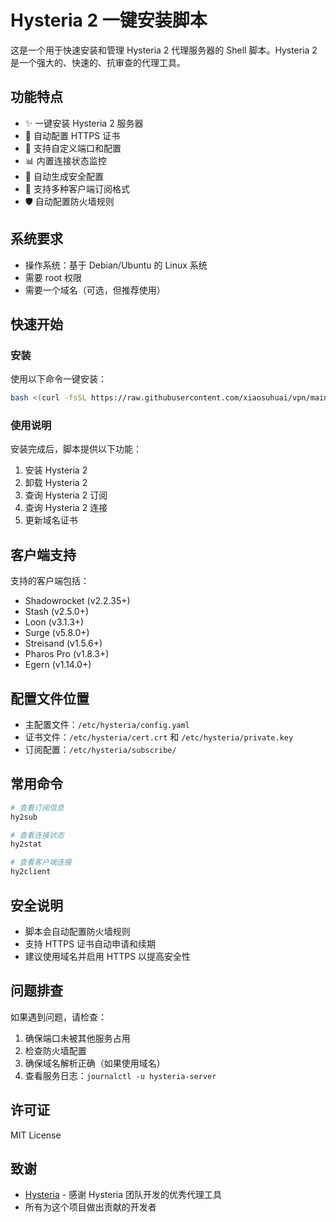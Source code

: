 # Hysteria 2 一键安装脚本

这是一个用于快速安装和管理 Hysteria 2 代理服务器的 Shell 脚本。Hysteria 2 是一个强大的、快速的、抗审查的代理工具。

## 功能特点

- ✨ 一键安装 Hysteria 2 服务器
- 🔄 自动配置 HTTPS 证书
- 🚀 支持自定义端口和配置
- 📊 内置连接状态监控
- 🔐 自动生成安全配置
- 📱 支持多种客户端订阅格式
- 🛡️ 自动配置防火墙规则

## 系统要求

- 操作系统：基于 Debian/Ubuntu 的 Linux 系统
- 需要 root 权限
- 需要一个域名（可选，但推荐使用）

## 快速开始

### 安装

使用以下命令一键安装：

```bash
bash <(curl -fsSL https://raw.githubusercontent.com/xiaosuhuai/vpn/main/install.sh)
```

### 使用说明

安装完成后，脚本提供以下功能：

1. 安装 Hysteria 2
2. 卸载 Hysteria 2
3. 查询 Hysteria 2 订阅
4. 查询 Hysteria 2 连接
5. 更新域名证书

## 客户端支持

支持的客户端包括：
- Shadowrocket (v2.2.35+)
- Stash (v2.5.0+)
- Loon (v3.1.3+)
- Surge (v5.8.0+)
- Streisand (v1.5.6+)
- Pharos Pro (v1.8.3+)
- Egern (v1.14.0+)

## 配置文件位置

- 主配置文件：`/etc/hysteria/config.yaml`
- 证书文件：`/etc/hysteria/cert.crt` 和 `/etc/hysteria/private.key`
- 订阅配置：`/etc/hysteria/subscribe/`

## 常用命令

```bash
# 查看订阅信息
hy2sub

# 查看连接状态
hy2stat

# 查看客户端连接
hy2client
```

## 安全说明

- 脚本会自动配置防火墙规则
- 支持 HTTPS 证书自动申请和续期
- 建议使用域名并启用 HTTPS 以提高安全性

## 问题排查

如果遇到问题，请检查：
1. 确保端口未被其他服务占用
2. 检查防火墙配置
3. 确保域名解析正确（如果使用域名）
4. 查看服务日志：`journalctl -u hysteria-server`

## 许可证

MIT License

## 致谢

- [Hysteria](https://github.com/apernet/hysteria) - 感谢 Hysteria 团队开发的优秀代理工具
- 所有为这个项目做出贡献的开发者 